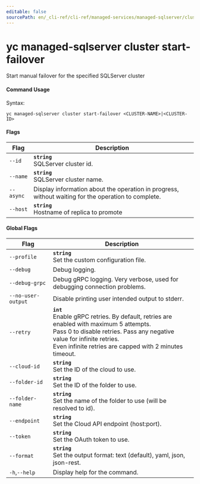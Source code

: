 ```yaml
---
editable: false
sourcePath: en/_cli-ref/cli-ref/managed-services/managed-sqlserver/cluster/start-failover.md
---
```


# yc managed-sqlserver cluster start-failover

Start manual failover for the specified SQLServer cluster

#### Command Usage

Syntax: 

`yc managed-sqlserver cluster start-failover <CLUSTER-NAME>|<CLUSTER-ID>`

#### Flags

| Flag | Description |
|----|----|
|`--id`|<b>`string`</b><br/>SQLServer cluster id.|
|`--name`|<b>`string`</b><br/>SQLServer cluster name.|
|`--async`|Display information about the operation in progress, without waiting for the operation to complete.|
|`--host`|<b>`string`</b><br/>Hostname of replica to promote|

#### Global Flags

| Flag | Description |
|----|----|
|`--profile`|<b>`string`</b><br/>Set the custom configuration file.|
|`--debug`|Debug logging.|
|`--debug-grpc`|Debug gRPC logging. Very verbose, used for debugging connection problems.|
|`--no-user-output`|Disable printing user intended output to stderr.|
|`--retry`|<b>`int`</b><br/>Enable gRPC retries. By default, retries are enabled with maximum 5 attempts.<br/>Pass 0 to disable retries. Pass any negative value for infinite retries.<br/>Even infinite retries are capped with 2 minutes timeout.|
|`--cloud-id`|<b>`string`</b><br/>Set the ID of the cloud to use.|
|`--folder-id`|<b>`string`</b><br/>Set the ID of the folder to use.|
|`--folder-name`|<b>`string`</b><br/>Set the name of the folder to use (will be resolved to id).|
|`--endpoint`|<b>`string`</b><br/>Set the Cloud API endpoint (host:port).|
|`--token`|<b>`string`</b><br/>Set the OAuth token to use.|
|`--format`|<b>`string`</b><br/>Set the output format: text (default), yaml, json, json-rest.|
|`-h`,`--help`|Display help for the command.|
